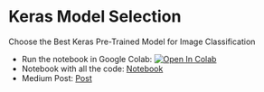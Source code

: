 # Keras Model Selection
Choose the Best Keras Pre-Trained Model for Image Classification

- Run the notebook in Google Colab: [![Open In Colab](https://colab.research.google.com/assets/colab-badge.svg)](https://colab.research.google.com/github/stephenleo/keras-model-selection/blob/main/keras_model_selection.ipynb)
- Notebook with all the code: [Notebook](keras_model_selection.ipynb)
- Medium Post: [Post](medium_post)

